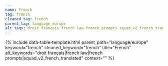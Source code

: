 ```yaml
---
name: French
tag: french
cleaned_tag: french
parent_tag: language_europe
alt_tags: droit français french law french prompts squad_v2_french_translated
---
```


{% include data-table-template.html 
  parent_path="language/europe" 
  keyword="french" 
  cleaned_keyword="french" 
  title="French"
  alt_keywords="droit français|french law|french prompts|squad_v2_french_translated"
  context=""
%}

